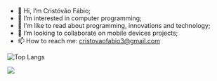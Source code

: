 - 👋 Hi, I’m Cristóvão Fábio;
- 👀 I’m interested in computer programming;
- 🌱 I'm like to read about programming, innovations and technology;
- 💞️ I’m looking to collaborate on mobile devices projects;
- 📫 How to reach me: cristovaofabio3@gmail.com

<!---
cristovaofabio/cristovaofabio is a ✨ special ✨ repository because its `README.md` (this file) appears on your GitHub profile.
You can click the Preview link to take a look at your changes.
--->

![Top Langs](https://github-readme-stats.vercel.app/api/top-langs/?username=cristovaofabio&hide=css,html)


<a href="https://stackoverflow.com/users/17054257/crist%c3%b3v%c3%a3o-f%c3%a1bio?tab=profile" target="_blank"><img src="https://img.shields.io/badge/-Stackoverflow-FE7A16?style=for-the-badge&logo=stack-overflow&logoColor=white" target="_blank"></a> 

<!---
![Anurag's GitHub stats](https://github-readme-stats.vercel.app/api?username=cristovaofabio)
--->
